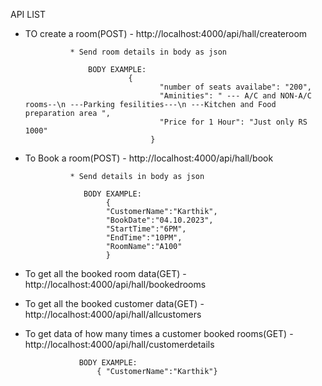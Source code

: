 
API LIST

* TO create a room(POST) - http://localhost:4000/api/hall/createroom
                     
                * Send room details in body as json
                    
                    BODY EXAMPLE:
                             {
                                    "number of seats availabe": "200",
                                    "Aminities": " --- A/C and NON-A/C rooms--\n ---Parking fesilities---\n ---Kitchen and Food preparation area ",
                                    "Price for 1 Hour": "Just only RS 1000" 
                                  }


* To Book a room(POST)    - http://localhost:4000/api/hall/book

                * Send details in body as json

                   BODY EXAMPLE:
                        {
                        "CustomerName":"Karthik",
                        "BookDate":"04.10.2023",
                        "StartTime":"6PM",
                        "EndTime":"10PM",
                        "RoomName":"A100"
                        }


*   To get all the booked room data(GET) - http://localhost:4000/api/hall/bookedrooms


*   To get all the booked customer data(GET) - http://localhost:4000/api/hall/allcustomers


*   To get data of how many times a customer booked rooms(GET)  - http://localhost:4000/api/hall/customerdetails

                    BODY EXAMPLE:           
                        { "CustomerName":"Karthik"}
